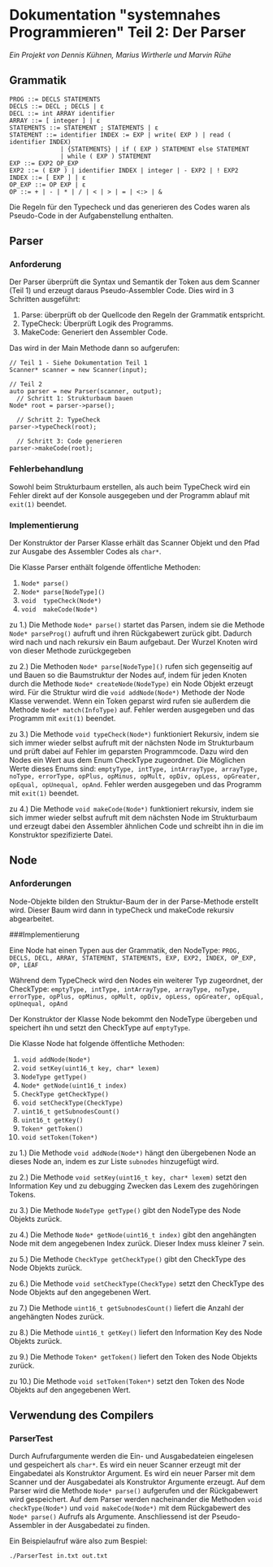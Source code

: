 Dokumentation "systemnahes Programmieren" Teil 2: Der Parser
==============================================================

*Ein Projekt von Dennis Kühnen, Marius Wirtherle und Marvin Rühe*

Grammatik
---------

```
PROG ::= DECLS STATEMENTS
DECLS ::= DECL ; DECLS | ε
DECL ::= int ARRAY identifier
ARRAY ::= [ integer ] | ε
STATEMENTS ::= STATEMENT ; STATEMENTS | ε
STATEMENT ::= identifier INDEX := EXP | write( EXP ) | read ( identifier INDEX) 
              | {STATEMENTS} | if ( EXP ) STATEMENT else STATEMENT 
              | while ( EXP ) STATEMENT
EXP ::= EXP2 OP_EXP
EXP2 ::= ( EXP ) | identifier INDEX | integer | - EXP2 | ! EXP2
INDEX ::= [ EXP ] | ε
OP_EXP ::= OP EXP | ε
OP ::= + | - | * | / | < | > | = | <:> | &
```
Die Regeln für den Typecheck und das generieren des Codes waren als Pseudo-Code in der Aufgabenstellung enthalten.

Parser
------
### Anforderung
Der Parser überprüft die Syntax und Semantik der Token aus dem Scanner (Teil 1) und erzeugt daraus Pseudo-Assembler Code.
Dies wird in 3 Schritten ausgeführt:
1. Parse: überprüft ob der Quellcode den Regeln der Grammatik entspricht.
2. TypeCheck: Überprüft Logik des Programms.
3. MakeCode: Generiert den Assembler Code.

Das wird in der Main Methode dann so aufgerufen:
```
// Teil 1 - Siehe Dokumentation Teil 1
Scanner* scanner = new Scanner(input);

// Teil 2
auto parser = new Parser(scanner, output);
  // Schritt 1: Strukturbaum bauen
Node* root = parser->parse();

  // Schritt 2: TypeCheck
parser->typeCheck(root);

  // Schritt 3: Code generieren
parser->makeCode(root);
```

### Fehlerbehandlung
Sowohl beim Strukturbaum erstellen, als auch beim TypeCheck wird ein Fehler direkt auf der Konsole ausgegeben und der Programm ablauf mit `exit(1)` beendet.


### Implementierung
Der Konstruktor der Parser Klasse erhält das Scanner Objekt und den Pfad zur Ausgabe des Assembler Codes als `char*`.

Die Klasse Parser enthält folgende öffentliche Methoden:

1.  `Node* parse()`
2.  `Node* parse[NodeType]()`
3.  `void  typeCheck(Node*)`
4.  `void  makeCode(Node*)`


zu 1.) Die Methode `Node* parse()` startet das Parsen, indem sie die Methode `Node* parseProg()` aufruft und ihren Rückgabewert zurück gibt. Dadurch wird nach und nach rekursiv ein Baum aufgebaut. Der Wurzel Knoten wird von dieser Methode zurückgegeben

zu 2.) Die Methoden `Node* parse[NodeType]()` rufen sich gegenseitig auf und Bauen so die Baumstruktur der Nodes auf, indem für jeden Knoten durch die Methode `Node* createNode(NodeType)` ein Node Objekt erzeugt wird. Für die Struktur wird die `void addNode(Node*)` Methode der Node Klasse verwendet. Wenn ein Token geparst wird rufen sie außerdem die Methode `Node* match(InfoType)` auf. Fehler werden ausgegeben und das Programm mit `exit(1)` beendet.

zu 3.) Die Methode `void typeCheck(Node*)` funktioniert Rekursiv, indem sie sich immer wieder selbst aufruft mit der nächsten Node im Strukturbaum und prüft dabei auf Fehler im geparsten Programmcode. Dazu wird den Nodes ein Wert aus dem Enum CheckType zugeordnet. Die Möglichen Werte dieses Enums sind: `emptyType, intType, intArrayType, arrayType, noType, errorType, opPlus, opMinus, opMult, opDiv, opLess, opGreater, opEqual, opUnequal, opAnd`. Fehler werden ausgegeben und das Programm mit `exit(1)` beendet.

zu 4.) Die Methode `void makeCode(Node*)` funktioniert rekursiv, indem sie sich immer wieder selbst aufruft mit dem nächsten Node im Strukturbaum und erzeugt dabei den Assembler ähnlichen Code und schreibt ihn in die im Konstruktor spezifizierte Datei.

Node
------

### Anforderungen
Node-Objekte bilden den Struktur-Baum der in der Parse-Methode erstellt wird. Dieser Baum wird dann in typeCheck und makeCode rekursiv abgearbeitet.

###Implementierung

Eine Node hat einen Typen aus der Grammatik, den NodeType: `PROG, DECLS, DECL, ARRAY, STATEMENT, STATEMENTS, EXP, EXP2, INDEX, OP_EXP, OP, LEAF`

Während dem TypeCheck wird den Nodes ein weiterer Typ zugeordnet, der CheckType: `emptyType, intType, intArrayType, arrayType, noType, errorType, opPlus, opMinus, opMult, opDiv, opLess, opGreater, opEqual, opUnequal, opAnd`


Der Konstruktor der Klasse Node bekommt den NodeType übergeben und speichert ihn und setzt den CheckType auf `emptyType`.

Die Klasse Node hat folgende öffentliche Methoden:

1.  `void addNode(Node*)`
2.  `void setKey(uint16_t key, char* lexem)`
3.  `NodeType getType()`
4.  `Node* getNode(uint16_t index)`
5.  `CheckType getCheckType()`
6.  `void setCheckType(CheckType)`
7.  `uint16_t getSubnodesCount()`
8.  `uint16_t getKey()`
9. `Token* getToken()`
10. `void setToken(Token*)`

zu 1.) Die Methode `void addNode(Node*)` hängt den übergebenen Node an dieses Node an, indem es zur Liste `subnodes` hinzugefügt wird.

zu 2.) Die Methode `void setKey(uint16_t key, char* lexem)` setzt den Information Key und zu debugging Zwecken das Lexem des zugehöringen Tokens.

zu 3.) Die Methode `NodeType getType()` gibt den NodeType des Node Objekts zurück.

zu 4.) Die Methode `Node* getNode(uint16_t index)` gibt den angehängten Node mit dem angegebenen Index zurück. Dieser Index muss kleiner 7 sein.

zu 5.) Die Methode `CheckType getCheckType()` gibt den CheckType des Node Objekts zurück.

zu 6.) Die Methode `void setCheckType(CheckType)` setzt den CheckType des Node Objekts auf den angegebenen Wert.

zu 7.) Die Methode `uint16_t getSubnodesCount()` liefert die Anzahl der angehängten Nodes zurück.

zu 8.) Die Methode `uint16_t getKey()` liefert den Information Key des Node Objekts zurück.

zu 9.) Die Methode `Token* getToken()` liefert den Token des Node Objekts zurück.

zu 10.) Die Methode `void setToken(Token*)` setzt den Token des Node Objekts auf den angegebenen Wert.


Verwendung des Compilers
------

### ParserTest

Durch Aufrufargumente werden die Ein- und Ausgabedateien eingelesen und gespeichert als `char*`. Es wird ein neuer Scanner erzeugt mit der Eingabedatei als Konstruktor Argument. Es wird ein neuer Parser mit dem Scanner und der Ausgabedatei als Konstruktor Argumente erzeugt. Auf dem Parser wird die Methode `Node* parse()` aufgerufen und der Rückgabewert wird gespeichert. Auf dem Parser werden nacheinander die Methoden `void checkType(Node*)` und `void makeCode(Node*)` mit dem Rückgabewert des `Node* parse()` Aufrufs als Argumente. Anschliessend ist der Pseudo-Assembler in der Ausgabedatei zu finden.

Ein Beispielaufruf wäre also zum Bespiel:
```
./ParserTest in.txt out.txt
```
